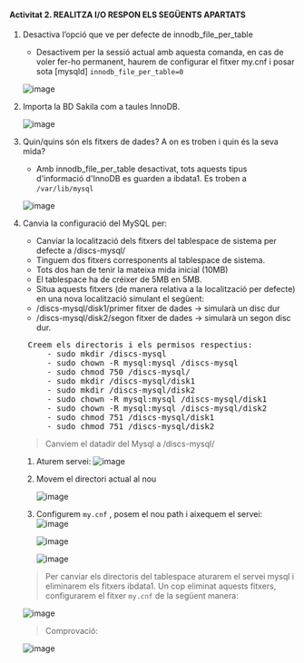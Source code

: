 
#### Activitat 2. REALITZA I/O RESPON ELS SEGÜENTS APARTATS

1. Desactiva l’opció que ve per defecte de innodb_file_per_table
    - Desactivem per la sessió actual amb aquesta comanda, en cas de voler fer-ho permanent, haurem de configurar el fitxer my.cnf i posar sota [mysqld] `innodb_file_per_table=0`
    
     ![image](https://user-images.githubusercontent.com/79662843/158659481-91b6d186-d20c-4e58-a9c5-1765c2d599e6.png)

2. Importa la BD Sakila com a taules InnoDB. 
   
   ![image](https://user-images.githubusercontent.com/79662843/158660122-d1dfee85-e893-4ecf-8d06-7ae99f22336e.png)

    
3.	Quin/quins són els fitxers de dades? A on es troben i quin és la seva mida?
    - Amb innodb_file_per_table desactivat, tots aquests tipus d'informació d'InnoDB es guarden a ibdata1. Es troben a `/var/lib/mysql`
    
    ![image](https://user-images.githubusercontent.com/79662843/158663009-8907daa9-db1e-4734-9dd3-6287bd8e9424.png)

    
4.	Canvia la configuració del MySQL per:
    - Canviar la localització dels fitxers del tablespace de sistema per defecte a /discs-mysql/
    - Tinguem dos fitxers corresponents al tablespace de sistema.
    - Tots dos han de tenir la mateixa mida inicial (10MB) 
  	- El tablespace ha de créixer de 5MB en 5MB.
    - Situa aquests fitxers (de manera relativa a la localització per defecte) en una nova localització simulant el següent:
    - /discs-mysql/disk1/primer fitxer de dades → simularà un disc dur
    - /discs-mysql/disk2/segon fitxer de dades → simularà un segon disc dur.
    <pre>
     Creem els directoris i els permisos respectius:
         - sudo mkdir /discs-mysql
         - sudo chown -R mysql:mysql /discs-mysql
         - sudo chmod 750 /discs-mysql/
         - sudo mkdir /discs-mysql/disk1
         - sudo mkdir /discs-mysql/disk2
         - sudo chown -R mysql:mysql /discs-mysql/disk1
         - sudo chown -R mysql:mysql /discs-mysql/disk2
         - sudo chmod 751 /discs-mysql/disk1
         - sudo chmod 751 /discs-mysql/disk2
    </pre>
    > Canviem el datadir del Mysql a /discs-mysql/
    1. Aturem servei:
        ![image](https://user-images.githubusercontent.com/79662843/161113968-49198a07-2e48-45ba-8a3b-bd0e2d6af357.png)
    2. Movem el directori actual al nou

        ![image](https://user-images.githubusercontent.com/79662843/161115648-104e0324-9d2d-4a90-a9ce-1f6a7d61fbe6.png)

    3. Configurem `my.cnf` , posem el nou path i aixequem el servei:
        ![image](https://user-images.githubusercontent.com/79662843/161114665-e0ad5d14-c093-40ab-92c4-228dac861c33.png)
        
        ![image](https://user-images.githubusercontent.com/79662843/161117133-e5bd92b6-3058-4fdf-8669-8043188e20f7.png)

        
        ![image](https://user-images.githubusercontent.com/79662843/161116907-54f6650a-6888-41a9-9fbf-9da7ed9e5d4b.png)
        
    > Per canviar els directoris del tablespace aturarem el servei mysql i eliminarem els fitxers ibdata1. Un cop eliminat aquests fitxers, configurarem el fitxer `my.cnf` de la següent manera:
    
    ![image](https://user-images.githubusercontent.com/79662843/161117738-05c3e30b-b571-4423-84fd-3050e22152ec.png)
    
    > Comprovació: 

    ![image](https://user-images.githubusercontent.com/79662843/161118446-9a217b38-f149-4970-a949-a8c59db002d7.png)



    
